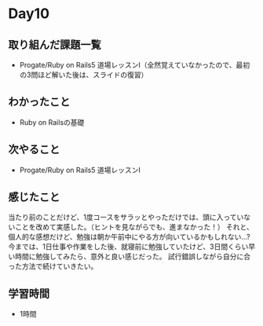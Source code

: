# Day10
## 取り組んだ課題一覧
- Progate/Ruby on Rails5 道場レッスンⅠ（全然覚えていなかったので、最初の3問ほど解いた後は、スライドの復習）
## わかったこと
- Ruby on Railsの基礎
## 次やること
- Progate/Ruby on Rails5 道場レッスンⅠ
## 感じたこと
当たり前のことだけど、1度コースをサラッとやっただけでは、頭に入っていないことを改めて実感した。（ヒントを見ながらでも、進まなかった！）
それと、個人的な感想だけど、勉強は朝か午前中にやる方が向いているかもしれない...?
今までは、1日仕事や作業をした後、就寝前に勉強していたけど、3日間くらい早い時間に勉強してみたら、意外と良い感じだった。
試行錯誤しながら自分に合った方法で続けていきたい。
## 学習時間
- 1時間

